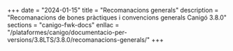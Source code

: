 +++
date        = "2024-01-15"
title       = "Recomanacions generals"
description = "Recomanacions de bones pràctiques i convencions generals Canigó 3.8.0"
sections    = "canigo-fwk-docs"
enllac		= "/plataformes/canigo/documentacio-per-versions/3.8LTS/3.8.0/recomanacions-generals/"
+++